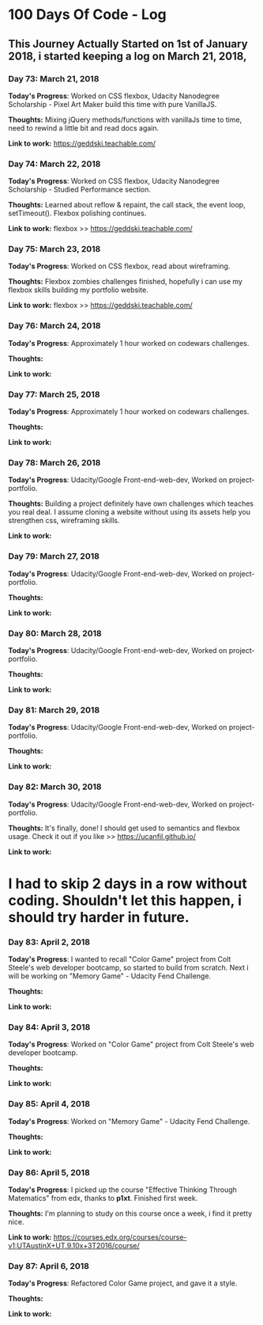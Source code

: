 # 100 Days Of Code - Log

## This Journey Actually Started on 1st of January 2018, i started keeping a log on March 21, 2018,

### Day 73: March 21, 2018

**Today's Progress**: Worked on CSS flexbox, Udacity Nanodegree Scholarship - Pixel Art Maker build this time with pure VanillaJS.

**Thoughts:** Mixing jQuery methods/functions with vanillaJs time to time, need to rewind a little bit and read docs again.

**Link to work:** https://geddski.teachable.com/


### Day 74: March 22, 2018

**Today's Progress**: Worked on CSS flexbox, Udacity Nanodegree Scholarship - Studied Performance section.

**Thoughts:** Learned about reflow & repaint, the call stack, the event loop, setTimeout(). Flexbox polishing continues.

**Link to work:** flexbox >> https://geddski.teachable.com/


### Day 75: March 23, 2018

**Today's Progress**: Worked on CSS flexbox, read about wireframing.

**Thoughts:** Flexbox zombies challenges finished, hopefully i can use my flexbox skills building my portfolio website.

**Link to work:** flexbox >> https://geddski.teachable.com/


### Day 76: March 24, 2018

**Today's Progress**: Approximately 1 hour worked on codewars challenges.

**Thoughts:**

**Link to work:**

### Day 77: March 25, 2018

**Today's Progress**: Approximately 1 hour worked on codewars challenges.

**Thoughts:**

**Link to work:**

### Day 78: March 26, 2018

**Today's Progress**: Udacity/Google Front-end-web-dev, Worked on project-portfolio.

**Thoughts:** Building a project definitely have own challenges which teaches you real deal. I assume cloning a website without using its assets help you strengthen css, wireframing skills.

**Link to work:**


### Day 79: March 27, 2018

**Today's Progress**: Udacity/Google Front-end-web-dev, Worked on project-portfolio.

**Thoughts:**

**Link to work:**


### Day 80: March 28, 2018

**Today's Progress**: Udacity/Google Front-end-web-dev, Worked on project-portfolio.

**Thoughts:**

**Link to work:**


### Day 81: March 29, 2018

**Today's Progress**: Udacity/Google Front-end-web-dev, Worked on project-portfolio.

**Thoughts:**

**Link to work:**


### Day 82: March 30, 2018

**Today's Progress**: Udacity/Google Front-end-web-dev, Worked on project-portfolio.

**Thoughts:** It's finally, done! I should get used to semantics and flexbox usage. Check it out if you like >> https://ucanfil.github.io/

**Link to work:**


# I had to skip 2 days in a row without coding. Shouldn't let this happen, i should try harder in future.


### Day 83: April 2, 2018

**Today's Progress**: I wanted to recall "Color Game" project from Colt Steele's web developer bootcamp, so started to build from scratch. Next i will be working on "Memory Game" - Udacity Fend Challenge.

**Thoughts:**

**Link to work:**


### Day 84: April 3, 2018

**Today's Progress**: Worked on "Color Game" project from Colt Steele's web developer bootcamp.

**Thoughts:**

**Link to work:**


### Day 85: April 4, 2018

**Today's Progress**: Worked on "Memory Game" - Udacity Fend Challenge.

**Thoughts:**

**Link to work:**


### Day 86: April 5, 2018

**Today's Progress**: I picked up the course "Effective Thinking Through Matematics" from edx, thanks to **p1xt**. Finished first week.

**Thoughts:** I'm planning to study on this course once a week, i find it pretty nice.

**Link to work:** https://courses.edx.org/courses/course-v1:UTAustinX+UT.9.10x+3T2016/course/


### Day 87: April 6, 2018

**Today's Progress**: Refactored Color Game project, and gave it a style.

**Thoughts:**

**Link to work:**